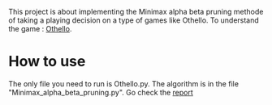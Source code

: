 This project is about implementing the Minimax alpha beta pruning methode of taking a playing decision on a type of games like Othello.
To understand the game : [Othello](https://www.eothello.com/).

# How to use

The only file you need to run is Othello.py. The algorithm is in the file "Minimax_alpha_beta_pruning.py".
Go check the [report](https://wandb.ai/geekboyboss/minimax_othello/reports/MiniMax-algorithm-for-Othello---VmlldzozMzkwODMz?accessToken=zho3ne0pxnwuzav0hxxezt4ji91mok2z0dedh698t46shvd1ox3lb948gtbzfkgs)

